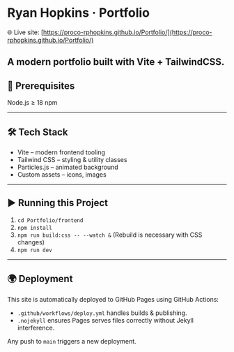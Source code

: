 # Ryan Hopkins · Portfolio

🌐 Live site: [https://proco-rphopkins.github.io/Portfolio/](https://proco-rphopkins.github.io/Portfolio/)

A modern portfolio built with Vite + TailwindCSS.
---

## 🚀 Prerequisites

Node.js ≥ 18
npm

---

## 🛠️ Tech Stack

* Vite – modern frontend tooling
* Tailwind CSS – styling & utility classes
* Particles.js – animated background
* Custom assets – icons, images

---

## ▶️ Running this Project

1. `cd Portfolio/frontend`
2. `npm install`
3. `npm run build:css -- --watch &` (Rebuild is necessary with CSS changes)
4. `npm run dev`

---

## 🌍 Deployment

This site is automatically deployed to GitHub Pages using GitHub Actions:
* `.github/workflows/deploy.yml` handles builds & publishing.
* `.nojekyll` ensures Pages serves files correctly without Jekyll interference.

Any push to `main` triggers a new deployment.
